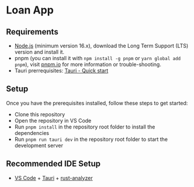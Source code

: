 # Loan App

## Requirements
- [Node.js](https://nodejs.org/en/) (minimum version 16.x), download the Long Term Support (LTS) version and install it.
- pnpm (you can install it with `npm install -g pnpm` or `yarn global add pnpm`), visit [pnpm.io](https://pnpm.io/) for more information or trouble-shooting.
- Tauri prerrequisites: [Tauri - Quick start](https://tauri.app/v1/guides/getting-started/prerequisites)

## Setup

Once you have the prerequisites installed, follow these steps to get started:

- Clone this repository
- Open the repository in VS Code
- Run `pnpm install` in the repository root folder to install the dependencies
- Run `pnpm run tauri dev` in the repository root folder to start the development server


## Recommended IDE Setup

- [VS Code](https://code.visualstudio.com/) + [Tauri](https://marketplace.visualstudio.com/items?itemName=tauri-apps.tauri-vscode) + [rust-analyzer](https://marketplace.visualstudio.com/items?itemName=rust-lang.rust-analyzer)
